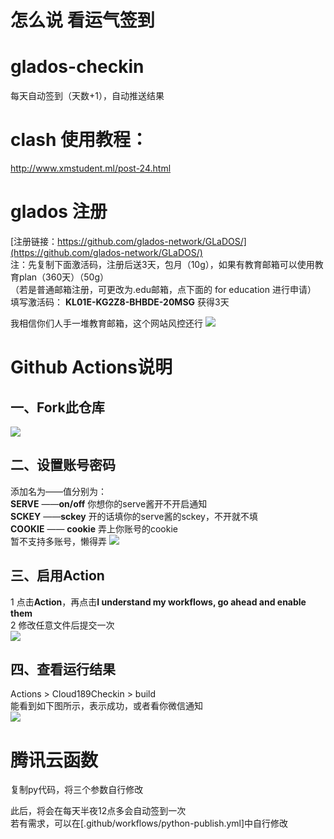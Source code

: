 # 怎么说 看运气签到








# glados-checkin
  每天自动签到（天数+1），自动推送结果  

# clash 使用教程：  
  http://www.xmstudent.ml/post-24.html


# glados 注册
  [注册链接：https://github.com/glados-network/GLaDOS/](https://github.com/glados-network/GLaDOS/)   
  注：先复制下面激活码，注册后送3天，包月（10g），如果有教育邮箱可以使用教育plan（360天）（50g）  
      （若是普通邮箱注册，可更改为.edu邮箱，点下面的 for education 进行申请）  
  填写激活码：  **KL01E-KG2Z8-BHBDE-20MSG** 获得3天  
  
  我相信你们人手一堆教育邮箱，这个网站风控还行 
![](http://tu.yaohuo.me/imgs/2020/06/ed0e944eec323a16.png)

# Github Actions说明
## 一、Fork此仓库
![](http://tu.yaohuo.me/imgs/2020/06/f059fe73afb4ef5f.png)
## 二、设置账号密码

添加名为——值分别为：  
**SERVE**  ——**on/off** 你想你的serve酱开不开启通知  
**SCKEY**  ——**sckey**  开的话填你的serve酱的sckey，不开就不填   
**COOKIE** —— **cookie** 弄上你账号的cookie  
暂不支持多账号，懒得弄
![](http://tu.yaohuo.me/imgs/2020/06/748bf9c0ca6143cd.png)

## 三、启用Action
1 点击**Action**，再点击**I understand my workflows, go ahead and enable them**  
2 修改任意文件后提交一次  
![](http://tu.yaohuo.me/imgs/2020/06/34ca160c972b9927.png)

## 四、查看运行结果
Actions > Cloud189Checkin > build  
能看到如下图所示，表示成功，或者看你微信通知  
![](http://tu.yaohuo.me/imgs/2020/06/289432b53bded61c.png)  
  
# 腾讯云函数
复制py代码，将三个参数自行修改  



此后，将会在每天半夜12点多会自动签到一次  
若有需求，可以在[.github/workflows/python-publish.yml]中自行修改  
